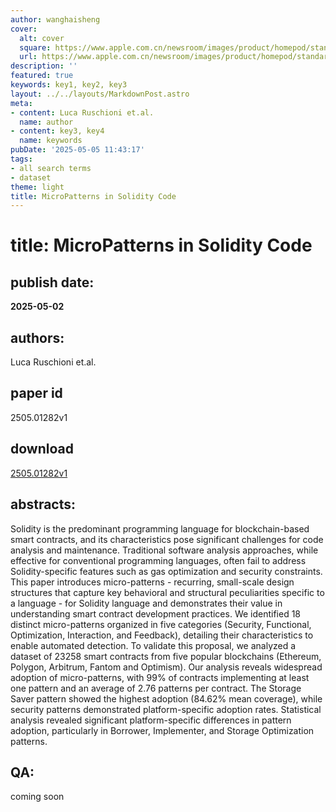 ```yaml
---
author: wanghaisheng
cover:
  alt: cover
  square: https://www.apple.com.cn/newsroom/images/product/homepod/standard/Apple-HomePod-hero-230118_big.jpg.large_2x.jpg
  url: https://www.apple.com.cn/newsroom/images/product/homepod/standard/Apple-HomePod-hero-230118_big.jpg.large_2x.jpg
description: ''
featured: true
keywords: key1, key2, key3
layout: ../../layouts/MarkdownPost.astro
meta:
- content: Luca Ruschioni et.al.
  name: author
- content: key3, key4
  name: keywords
pubDate: '2025-05-05 11:43:17'
tags:
- all search terms
- dataset
theme: light
title: MicroPatterns in Solidity Code
---
```


# title: MicroPatterns in Solidity Code 
## publish date: 
**2025-05-02** 
## authors: 
  Luca Ruschioni et.al. 
## paper id
2505.01282v1
## download
[2505.01282v1](http://arxiv.org/abs/2505.01282v1)
## abstracts:
Solidity is the predominant programming language for blockchain-based smart contracts, and its characteristics pose significant challenges for code analysis and maintenance. Traditional software analysis approaches, while effective for conventional programming languages, often fail to address Solidity-specific features such as gas optimization and security constraints.   This paper introduces micro-patterns - recurring, small-scale design structures that capture key behavioral and structural peculiarities specific to a language - for Solidity language and demonstrates their value in understanding smart contract development practices. We identified 18 distinct micro-patterns organized in five categories (Security, Functional, Optimization, Interaction, and Feedback), detailing their characteristics to enable automated detection.   To validate this proposal, we analyzed a dataset of 23258 smart contracts from five popular blockchains (Ethereum, Polygon, Arbitrum, Fantom and Optimism). Our analysis reveals widespread adoption of micro-patterns, with 99% of contracts implementing at least one pattern and an average of 2.76 patterns per contract. The Storage Saver pattern showed the highest adoption (84.62% mean coverage), while security patterns demonstrated platform-specific adoption rates. Statistical analysis revealed significant platform-specific differences in pattern adoption, particularly in Borrower, Implementer, and Storage Optimization patterns.
## QA:
coming soon
